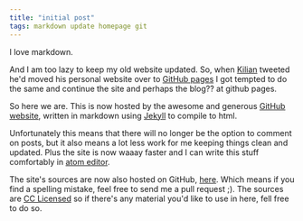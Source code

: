 ```yaml
---
title: "initial post"
tags: markdown update homepage git
---
```


I love markdown.

And I am too lazy to keep my old website updated. So, when [Kilian](//kilian.io) tweeted he'd moved his personal website over to [GitHub pages](//pages.github.io) I got tempted to do the same and continue the site and perhaps the blog?? at github pages.

So here we are. This is now hosted by the awesome and generous [GitHub website](//github.com), written in markdown using [Jekyll](//jekyllrb.com) to compile to html.

Unfortunately this means that there will no longer be the option to comment on posts, but it also means a lot less work for me keeping things clean and updated. Plus the site is now waaay faster and I can write this stuff comfortably in [atom editor](//atom.io).

The site's sources are now also hosted on GitHub, [here](//github.com/JustusAdam/justusadam.github.io). Which means if you find a spelling mistake, feel free to send me a pull request ;). The sources are [CC Licensed](/LICENSE.html) so if there's any material you'd like to use in here, fell free to do so.
